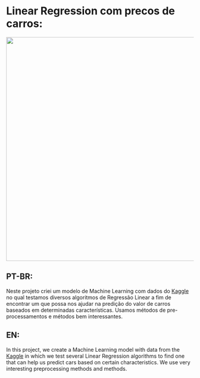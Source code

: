 # Linear Regression com precos de carros:

<img src="https://images.pexels.com/photos/164634/pexels-photo-164634.jpeg?auto=compress&cs=tinysrgb&dpr=2&h=750&w=1260" width=600 align=center>

## PT-BR:

<p>
  Neste projeto criei um modelo de Machine Learning com dados do <a href="https://www.kaggle.com/adityadesai13/used-car-dataset-ford-and-mercedes">Kaggle</a> no qual testamos diversos algoritmos de Regressão Linear a fim de encontrar um que possa nos ajudar na predição do valor de carros baseados em determinadas características. Usamos métodos de pre-processamentos e métodos bem interessantes.
 </p>
 
 ## EN:
 
 <p>
  In this project, we create a Machine Learning model with data from the <a href="https://www.kaggle.com/adityadesai13/used-car-dataset-ford-and-mercedes">Kaggle</a> in which we test several Linear Regression algorithms to find one that can help us predict cars based on certain characteristics. We use very interesting preprocessing methods and methods.
 </p>

